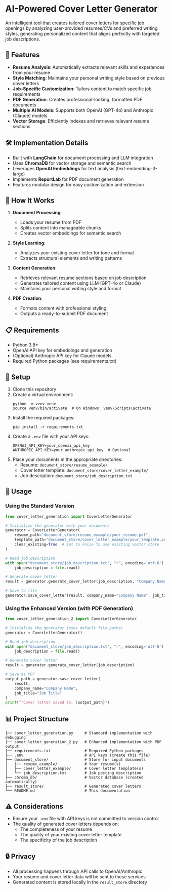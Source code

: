 # AI-Powered Cover Letter Generator

An intelligent tool that creates tailored cover letters for specific job openings by analyzing user-provided resumes/CVs and preferred writing styles, generating personalized content that aligns perfectly with targeted job descriptions.

## 🚀 Features

- **Resume Analysis**: Automatically extracts relevant skills and experiences from your resume
- **Style Matching**: Maintains your personal writing style based on previous cover letters
- **Job-Specific Customization**: Tailors content to match specific job requirements
- **PDF Generation**: Creates professional-looking, formatted PDF documents
- **Multiple AI Models**: Supports both OpenAI (GPT-4o) and Anthropic (Claude) models
- **Vector Storage**: Efficiently indexes and retrieves relevant resume sections

## 🛠️ Implementation Details

- Built with **LangChain** for document processing and LLM integration
- Uses **ChromaDB** for vector storage and semantic search
- Leverages **OpenAI Embeddings** for text analysis (text-embedding-3-large)
- Implements **ReportLab** for PDF document generation
- Features modular design for easy customization and extension

## 🧩 How It Works

1. **Document Processing**: 
   - Loads your resume from PDF
   - Splits content into manageable chunks
   - Creates vector embeddings for semantic search

2. **Style Learning**:
   - Analyzes your existing cover letter for tone and format
   - Extracts structural elements and writing patterns

3. **Content Generation**:
   - Retrieves relevant resume sections based on job description
   - Generates tailored content using LLM (GPT-4o or Claude)
   - Maintains your personal writing style and format

4. **PDF Creation**:
   - Formats content with professional styling
   - Outputs a ready-to-submit PDF document

## 📋 Requirements

- Python 3.8+
- OpenAI API key for embeddings and generation
- (Optional) Anthropic API key for Claude models
- Required Python packages (see requirements.txt)

## 🔧 Setup

1. Clone this repository
2. Create a virtual environment:
   ```
   python -m venv venv
   source venv/bin/activate  # On Windows: venv\Scripts\activate
   ```
3. Install the required packages:
   ```
   pip install -r requirements.txt
   ```
4. Create a `.env` file with your API keys:
   ```
   OPENAI_API_KEY=your_openai_api_key
   ANTHROPIC_API_KEY=your_anthropic_api_key  # Optional
   ```
5. Place your documents in the appropriate directories:
   - Resume: `document_store/resume_example/`
   - Cover letter template: `document_store/cover_letter_example/`
   - Job description: `document_store/job_description.txt`

## 🚀 Usage

### Using the Standard Version

```python
from cover_letter_generation import CoverLetterGenerator

# Initialize the generator with your documents
generator = CoverLetterGenerator(
    resume_path="document_store/resume_example/your_resume.pdf",
    template_path="document_store/cover_letter_example/your_template.pdf",
    clear_existing=True  # Set to False to use existing vector store
)

# Read job description
with open("document_store/job_description.txt", "r", encoding='utf-8') as file:
    job_description = file.read()

# Generate cover letter
result = generator.generate_cover_letter(job_description, "Company Name")

# Save to file
generator.save_cover_letter(result, company_name="Company Name", job_title="Job Title")
```

### Using the Enhanced Version (with PDF Generation)

```python
from cover_letter_generation_2 import CoverLetterGenerator

# Initialize the generator (uses default file paths)
generator = CoverLetterGenerator()

# Read job description
with open("document_store/job_description.txt", "r", encoding='utf-8') as file:
    job_description = file.read()

# Generate cover letter
result = generator.generate_cover_letter(job_description)

# Save as PDF
output_path = generator.save_cover_letter(
    result, 
    company_name="Company Name", 
    job_title="Job Title"
)
print(f"Cover letter saved to: {output_path}")
```

## 📊 Project Structure

```
├── cover_letter_generation.py     # Standard implementation with debugging
├── cover_letter_generation_2.py   # Enhanced implementation with PDF output
├── requirements.txt               # Required Python packages
├── .env                           # API keys (create this file)
├── document_store/                # Store for input documents
│   ├── resume_example/            # Your resume(s)
│   ├── cover_letter_example/      # Cover letter template(s)
│   └── job_description.txt        # Job posting description
├── chroma_db/                     # Vector database (created automatically)
├── result_store/                  # Generated cover letters
└── README.md                      # This documentation
```

## ⚠️ Considerations

- Ensure your `.env` file with API keys is not committed to version control
- The quality of generated cover letters depends on:
  - The completeness of your resume
  - The quality of your existing cover letter template
  - The specificity of the job description

## 🔒 Privacy

- All processing happens through API calls to OpenAI/Anthropic
- Your resume and cover letter data will be sent to these services
- Generated content is stored locally in the `result_store` directory 